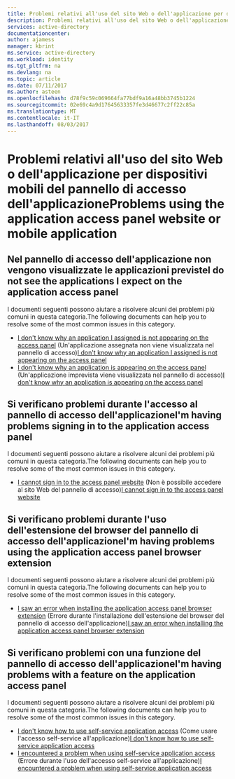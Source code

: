 ```yaml
---
title: Problemi relativi all'uso del sito Web o dell'applicazione per dispositivi mobili del pannello di accesso dell'applicazione
description: Problemi relativi all'uso del sito Web o dell'applicazione per dispositivi mobili del pannello di accesso dell'applicazione
services: active-directory
documentationcenter: 
author: ajamess
manager: kbrint
ms.service: active-directory
ms.workload: identity
ms.tgt_pltfrm: na
ms.devlang: na
ms.topic: article
ms.date: 07/11/2017
ms.author: asteen
ms.openlocfilehash: d78f9c59c069664fa77bdf9a16a48bb3745b1224
ms.sourcegitcommit: 02e69c4a9d17645633357fe3d46677c2ff22c85a
ms.translationtype: MT
ms.contentlocale: it-IT
ms.lasthandoff: 08/03/2017
---
```

# <a name="problems-using-the-application-access-panel-website-or-mobile-application"></a><span data-ttu-id="d9d7d-103">Problemi relativi all'uso del sito Web o dell'applicazione per dispositivi mobili del pannello di accesso dell'applicazione</span><span class="sxs-lookup"><span data-stu-id="d9d7d-103">Problems using the application access panel website or mobile application</span></span>


## <a name="i-do-not-see-the-applications-i-expect-on-the-application-access-panel"></a><span data-ttu-id="d9d7d-104">Nel pannello di accesso dell'applicazione non vengono visualizzate le applicazioni previste</span><span class="sxs-lookup"><span data-stu-id="d9d7d-104">I do not see the applications I expect on the application access panel</span></span>
  <span data-ttu-id="d9d7d-105">I documenti seguenti possono aiutare a risolvere alcuni dei problemi più comuni in questa categoria.</span><span class="sxs-lookup"><span data-stu-id="d9d7d-105">The following documents can help you to resolve some of the most common issues in this category.</span></span>
  * <span data-ttu-id="d9d7d-106">[I don't know why an application I assigned is not appearing on the access panel](https://docs.microsoft.com/azure/active-directory/application-access-panel-unexpected-application-not-appearing/?/?WT.mc_id=DMC_AAD_Manage_Apps_Troubleshooting_Nav) (Un'applicazione assegnata non viene visualizzata nel pannello di accesso)</span><span class="sxs-lookup"><span data-stu-id="d9d7d-106">[I don't know why an application I assigned is not appearing on the access panel](https://docs.microsoft.com/azure/active-directory/application-access-panel-unexpected-application-not-appearing/?/?WT.mc_id=DMC_AAD_Manage_Apps_Troubleshooting_Nav)</span></span>
  * <span data-ttu-id="d9d7d-107">[I don't know why an application is appearing on the access panel](https://docs.microsoft.com/azure/active-directory/application-access-panel-unexpected-application-appears/?/?WT.mc_id=DMC_AAD_Manage_Apps_Troubleshooting_Nav) (Un'applicazione imprevista viene visualizzata nel pannello di accesso)</span><span class="sxs-lookup"><span data-stu-id="d9d7d-107">[I don't know why an application is appearing on the access panel](https://docs.microsoft.com/azure/active-directory/application-access-panel-unexpected-application-appears/?/?WT.mc_id=DMC_AAD_Manage_Apps_Troubleshooting_Nav)</span></span>

## <a name="im-having-problems-signing-in-to-the-application-access-panel"></a><span data-ttu-id="d9d7d-108">Si verificano problemi durante l'accesso al pannello di accesso dell'applicazione</span><span class="sxs-lookup"><span data-stu-id="d9d7d-108">I'm having problems signing in to the application access panel</span></span>
  <span data-ttu-id="d9d7d-109">I documenti seguenti possono aiutare a risolvere alcuni dei problemi più comuni in questa categoria.</span><span class="sxs-lookup"><span data-stu-id="d9d7d-109">The following documents can help you to resolve some of the most common issues in this category.</span></span>
  * <span data-ttu-id="d9d7d-110">[I cannot sign in to the access panel website](https://docs.microsoft.com/azure/active-directory/application-access-panel-web-sign-in-problem/?/?WT.mc_id=DMC_AAD_Manage_Apps_Troubleshooting_Nav) (Non è possibile accedere al sito Web del pannello di accesso)</span><span class="sxs-lookup"><span data-stu-id="d9d7d-110">[I cannot sign in to the access panel website](https://docs.microsoft.com/azure/active-directory/application-access-panel-web-sign-in-problem/?/?WT.mc_id=DMC_AAD_Manage_Apps_Troubleshooting_Nav)</span></span>

## <a name="im-having-problems-using-the-application-access-panel-browser-extension"></a><span data-ttu-id="d9d7d-111">Si verificano problemi durante l'uso dell'estensione del browser del pannello di accesso dell'applicazione</span><span class="sxs-lookup"><span data-stu-id="d9d7d-111">I'm having problems using the application access panel browser extension</span></span>
  <span data-ttu-id="d9d7d-112">I documenti seguenti possono aiutare a risolvere alcuni dei problemi più comuni in questa categoria.</span><span class="sxs-lookup"><span data-stu-id="d9d7d-112">The following documents can help you to resolve some of the most common issues in this category.</span></span>
  * <span data-ttu-id="d9d7d-113">[I saw an error when installing the application access panel browser extension](https://docs.microsoft.com/azure/active-directory/application-access-panel-extension-problem-installing/?/?WT.mc_id=DMC_AAD_Manage_Apps_Troubleshooting_Nav) (Errore durante l'installazione dell'estensione del browser del pannello di accesso dell'applicazione)</span><span class="sxs-lookup"><span data-stu-id="d9d7d-113">[I saw an error when installing the application access panel browser extension](https://docs.microsoft.com/azure/active-directory/application-access-panel-extension-problem-installing/?/?WT.mc_id=DMC_AAD_Manage_Apps_Troubleshooting_Nav)</span></span>

## <a name="im-having-problems-with-a-feature-on-the-application-access-panel"></a><span data-ttu-id="d9d7d-114">Si verificano problemi con una funzione del pannello di accesso dell'applicazione</span><span class="sxs-lookup"><span data-stu-id="d9d7d-114">I'm having problems with a feature on the application access panel</span></span>
  <span data-ttu-id="d9d7d-115">I documenti seguenti possono aiutare a risolvere alcuni dei problemi più comuni in questa categoria.</span><span class="sxs-lookup"><span data-stu-id="d9d7d-115">The following documents can help you to resolve some of the most common issues in this category.</span></span>
  * <span data-ttu-id="d9d7d-116">[I don't know how to use self-service application access](https://docs.microsoft.com/azure/active-directory/application-access-panel-self-service-applications-how-to/?/?WT.mc_id=DMC_AAD_Manage_Apps_Troubleshooting_Nav) (Come usare l'accesso self-service all'applicazione)</span><span class="sxs-lookup"><span data-stu-id="d9d7d-116">[I don't know how to use self-service application access](https://docs.microsoft.com/azure/active-directory/application-access-panel-self-service-applications-how-to/?/?WT.mc_id=DMC_AAD_Manage_Apps_Troubleshooting_Nav)</span></span>
  * <span data-ttu-id="d9d7d-117">[I encountered a problem when using self-service application access](https://docs.microsoft.com/azure/active-directory/application-access-panel-self-service-applications-problem/?/?WT.mc_id=DMC_AAD_Manage_Apps_Troubleshooting_Nav) (Errore durante l'uso dell'accesso self-service all'applicazione)</span><span class="sxs-lookup"><span data-stu-id="d9d7d-117">[I encountered a problem when using self-service application access](https://docs.microsoft.com/azure/active-directory/application-access-panel-self-service-applications-problem/?/?WT.mc_id=DMC_AAD_Manage_Apps_Troubleshooting_Nav)</span></span>
